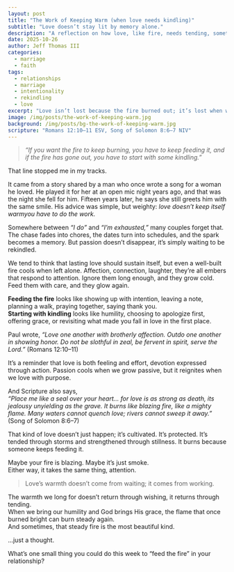```yaml
---
layout: post
title: "The Work of Keeping Warm (when love needs kindling)"
subtitle: "Love doesn’t stay lit by memory alone."
description: "A reflection on how love, like fire, needs tending, sometimes with gentle kindling and humble effort—to keep its warmth alive."
date: 2025-10-26
author: Jeff Thomas III
categories:
  - marriage
  - faith
tags:
  - relationships
  - marriage
  - intentionality
  - rekindling
  - love
excerpt: "Love isn’t lost because the fire burned out; it’s lost when we stop looking for matches. Sometimes keeping love warm means returning to the small things that once sparked joy between you."
image: /img/posts/the-work-of-keeping-warm.jpg
background: /img/posts/bg-the-work-of-keeping-warm.jpg
scripture: "Romans 12:10–11 ESV, Song of Solomon 8:6–7 NIV"
---
```


> *“If you want the fire to keep burning, you have to keep feeding it, and if the fire has gone out, you have to start with some kindling.”*  

That line stopped me in my tracks.  

It came from a story shared by a man who once wrote a song for a woman he loved. He played it for her at an open mic night years ago, and that was the night she fell for him. Fifteen years later, he says she still greets him with the same smile. His advice was simple, but weighty: *love doesn’t keep itself warmyou have to do the work.*

Somewhere between *“I do”* and *“I’m exhausted,”* many couples forget that.  
The chase fades into chores, the dates turn into schedules, and the spark becomes a memory. But passion doesn’t disappear, it’s simply waiting to be rekindled.  

We tend to think that lasting love should sustain itself, but even a well-built fire cools when left alone. Affection, connection, laughter, they’re all embers that respond to attention. Ignore them long enough, and they grow cold. Feed them with care, and they glow again.

**Feeding the fire** looks like showing up with intention, leaving a note, planning a walk, praying together, saying thank you.  
**Starting with kindling** looks like humility, choosing to apologize first, offering grace, or revisiting what made you fall in love in the first place.  

Paul wrote, *“Love one another with brotherly affection. Outdo one another in showing honor. Do not be slothful in zeal, be fervent in spirit, serve the Lord.”* (Romans 12:10–11)  

It’s a reminder that love is both feeling and effort, devotion expressed through action. Passion cools when we grow passive, but it reignites when we love with purpose.

And Scripture also says,  
*“Place me like a seal over your heart… for love is as strong as death, its jealousy unyielding as the grave. It burns like blazing fire, like a mighty flame. Many waters cannot quench love; rivers cannot sweep it away.”* (Song of Solomon 8:6–7)  

That kind of love doesn’t just happen; it’s cultivated. It’s protected. It’s tended through storms and strengthened through stillness. It burns because someone keeps feeding it.

Maybe your fire is blazing. Maybe it’s just smoke.  
Either way, it takes the same thing, attention.  
> Love’s warmth doesn’t come from waiting; it comes from working.  

The warmth we long for doesn’t return through wishing, it returns through tending.  
When we bring our humility and God brings His grace, the flame that once burned bright can burn steady again.  
And sometimes, that steady fire is the most beautiful kind.  

…just a thought.  
 
What’s one small thing you could do this week to “feed the fire” in your relationship?
<!--stackedit_data:
eyJoaXN0b3J5IjpbLTE5NDUyOTE0M119
-->